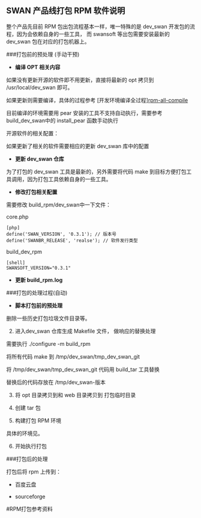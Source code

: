 SWAN 产品线打包 RPM 软件说明
----------------------------

整个产品先目前 RPM 包出包流程基本一样，唯一特殊的是 dev\_swan 开发包的流程，因为会依赖自身的一些工具，
而 swansoft 等出包需要安装最新的 dev\_swan 包在对应的打包机器上。

###打包前的预处理 (手动干预)

- **编译 OPT 相关内容**


如果没有更新开源的软件即不用更新，直接将最新的 opt 拷贝到 /usr/local/dev_swan 即可。

如果更新则需要编译，具体的过程参考 [开发环境编译全过程][rpm-all-compile](手动执行脚本)

目前编译的环境需要用 pear 安装的工具不支持自动执行，需要参考build_dev\_swan中的 install\_pear 函数手动执行

开源软件的相关配置：

如果更新了相关的软件需要相应的更新 dev_swan 库中的配置

- **更新 dev_swan 仓库**


为了打包的 dev_swan 工具是最新的，另外需要将代码 make 到目标方便打包工具调用，因为打包工具依赖自身的一些工具。

- **修改打包相关配置**


需要修改 build\_rpm/dev\_swan中一下文件：

core.php 

	[php]
	define('SWAN_VERSION', '0.3.1'); // 版本号
	define('SWANBR_RELEASE', 'realse'); // 软件发行类型


build\_dev\_rpm

	[shell]
	SWANSOFT_VERSION="0.3.1"

- **更新 build\_rpm.log**


###打包的处理过程(自动)

- **脚本打包前的预处理**


删除一些历史打包垃圾文件目录等。

2. 进入dev_swan 仓库生成 Makefile 文件， 做响应的替换处理

需要执行 ./configure -m build_rpm

将所有代码 make 到 /tmp/dev_swan/tmp_dev_swan_git 

将 /tmp/dev_swan/tmp_dev_swan\_git 代码用 build\_tar 工具替换

替换后的代码存放在 /tmp/dev_swan-版本

3. 将 opt 目录拷贝到和 web 目录拷贝到 打包临时目录

4. 创建 tar 包

5. 构建打包 RPM 环境

具体的环境见。

6. 开始执行打包

###打包后的处理

打包后将 rpm 上传到：

- 百度云盘

- sourceforge

#RPM打包参考资料
